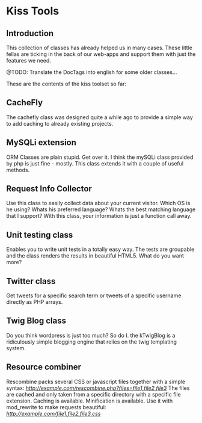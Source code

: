 Kiss Tools
==========

Introduction
------------
This collection of classes has already helped us in many cases.
These little fellas are ticking in the back of our web-apps and support them with just the features we need.

@TODO: Translate the DocTags into english for some older classes...

These are the contents of the kiss toolset so far:

CacheFly
--------
The cachefly class was designed quite a while ago to provide a simple way to add caching to already existing projects.

MySQLi extension
----------------
ORM Classes are plain stupid. Get over it.
I think the mySQLi class provided by php is just fine - mostly.
This class extends it with a couple of useful methods.

Request Info Collector
----------------------
Use this class to easily collect data about your current visitor.
Which OS is he using? Whats his preferred language? Whats the best matching language that I support?
With this class, your information is just a function call away.

Unit testing class
------------------
Enables you to write unit tests in a totally easy way. The tests are groupable and the class renders the results in beautiful HTML5.
What do you want more?

Twitter class
-------------
Get tweets for a specific search term or tweets of a specific username directly as PHP arrays.

Twig Blog class
---------------
Do you think wordpress is just too much? So do I.
the kTwigBlog is a ridiculously simple blogging engine that relies on the twig templating system.

Resource combiner
-----------------
Rescombine packs several CSS or javascript files together with a simple syntax:
*http://example.com/rescombine.php?files=file1,file2,file3*
The files are cached and only taken from a specific directory with a specific file extension. Caching is available. Minification is available.
Use it with mod_rewrite to make requests beautiful: *http://example.com/file1,file2,file3.css*